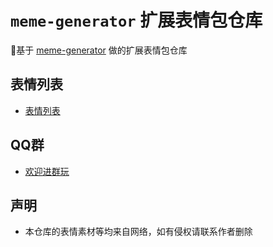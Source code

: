 # `meme-generator` 扩展表情包仓库

  🚀基于  [meme-generator](https://github.com/MemeCrafters/meme-generator) 做的扩展表情包仓库

## 表情列表

* [表情列表](https://github.com/xiaoruange39/meme-generator/wiki/%E8%A1%A8%E6%83%85%E5%88%97%E8%A1%A8)

## QQ群

* [欢迎进群玩](https://qm.qq.com/q/8kdJ2Bzf6S)

## 声明

* 本仓库的表情素材等均来自网络，如有侵权请联系作者删除
